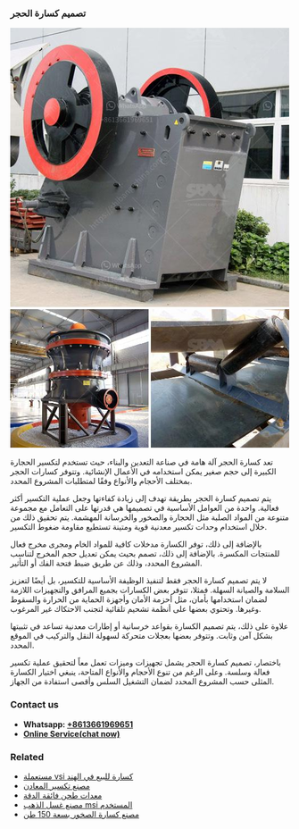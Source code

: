 <h3>تصميم كسارة الحجر</h3><img src='1701850671.jpg' alt=''><p>تعد كسارة الحجر آلة هامة في صناعة التعدين والبناء، حيث تستخدم لتكسير الحجارة الكبيرة إلى حجم صغير يمكن استخدامه في الأعمال الإنشائية. وتتوفر كسارات الحجر بمختلف الأحجام والأنواع وفقًا لمتطلبات المشروع المحدد.</p><p>يتم تصميم كسارة الحجر بطريقة تهدف إلى زيادة كفاءتها وجعل عملية التكسير أكثر فعالية. واحدة من العوامل الأساسية في تصميمها هي قدرتها على التعامل مع مجموعة متنوعة من المواد الصلبة مثل الحجارة والصخور والخرسانة المهشمة. يتم تحقيق ذلك من خلال استخدام وحدات تكسير معدنية قوية ومتينة تستطيع مقاومة ضغوط التكسير.</p><p>بالإضافة إلى ذلك، توفر الكسارة مدخلات كافية للمواد الخام ومجرى مخرج فعال للمنتجات المكسرة. بالإضافة إلى ذلك، تصمم بحيث يمكن تعديل حجم المخرج لتناسب المشروع المحدد، وذلك عن طريق ضبط فتحة الفك أو التأثير.</p><p>لا يتم تصميم كسارة الحجر فقط لتنفيذ الوظيفة الأساسية للتكسير، بل أيضًا لتعزيز السلامة والصيانة السهلة. فمثلا، تتوفر بعض الكسارات بجميع المرافق والتجهيزات اللازمة لضمان استخدامها بأمان، مثل أحزمة الأمان وأجهزة الحماية من الحرارة والسقوط وغيرها. وتحتوي بعضها على أنظمة تشحيم تلقائية لتجنب الاحتكاك غير المرغوب.</p><p>علاوة على ذلك، يتم تصميم الكسارة بقواعد خرسانية أو إطارات معدنية تساعد في تثبيتها بشكل آمن وثابت. وتتوفر بعضها بعجلات متحركة لسهولة النقل والتركيب في الموقع المحدد.</p><p>باختصار، تصميم كسارة الحجر يشمل تجهيزات وميزات تعمل معاً لتحقيق عملية تكسير فعالة وسلسة. وعلى الرغم من تنوع الأحجام والأنواع المتاحة، ينبغي اختيار الكسارة المثلى حسب المشروع المحدد لضمان التشغيل السلس وأقصى استفادة من الجهاز.</p><h3>Contact us</h3><ul><li><strong>Whatsapp:&nbsp;<a href="https://wa.me/8613661969651">+8613661969651</a></strong></li><li><a href="https://swt.shibang-china.com/?git&amp;zhl&amp;تصميم كسارة الحجر"><strong>Online Service(chat now)</strong></a></li></ul><h3>Related</h3><ul><li><a href='مستعملة vsi كسارة للبيع في الهند.md'>مستعملة vsi كسارة للبيع في الهند</a></li><li><a href='مصنع تكسير المعادن.md'>مصنع تكسير المعادن</a></li><li><a href='معدات طحن فائقة الدقة.md'>معدات طحن فائقة الدقة</a></li><li><a href='مصنع غسل الذهب msi المستخدم.md'>مصنع غسل الذهب msi المستخدم</a></li><li><a href='مصنع كسارة الصخور بسعة 150 طن.md'>مصنع كسارة الصخور بسعة 150 طن</a></li></ul>